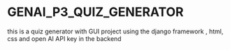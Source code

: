 # GENAI_P3_QUIZ_GENERATOR
this is a quiz generator with GUI project using the django framework , html, css and open AI API key in the backend
